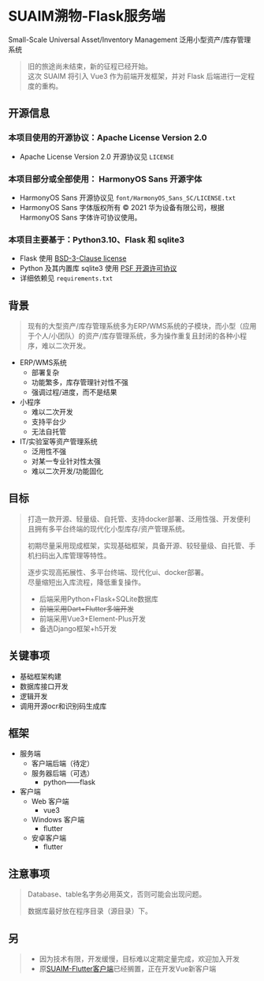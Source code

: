 # SUAIM溯物-Flask服务端
Small-Scale Universal Asset/Inventory Management 泛用小型资产/库存管理系统<br>

> 旧的旅途尚未结束，新的征程已经开始。  
> 这次 SUAIM 将引入 Vue3 作为前端开发框架，并对 Flask 后端进行一定程度的重构。  


## 开源信息

### 本项目使用的开源协议：Apache License Version 2.0
- Apache License Version 2.0 开源协议见 `LICENSE`
### 本项目部分或全部使用： HarmonyOS Sans 开源字体
- HarmonyOS Sans 开源协议见 `font/HarmonyOS_Sans_SC/LICENSE.txt`
- HarmonyOS Sans 字体版权所有 © 2021 华为设备有限公司，根据 HarmonyOS Sans 字体许可协议使用。
### 本项目主要基于：Python3.10、Flask 和 sqlite3
- Flask 使用 [BSD-3-Clause license](https://github.com/pallets/flask/#BSD-3-Clause-1-ov-file)
- Python 及其内置库 sqlite3 使用 [PSF 开源许可协议](https://github.com/python/cpython/blob/3.12/LICENSE)
- 详细依赖见 `requirements.txt`

## 背景
> 现有的大型资产/库存管理系统多为ERP/WMS系统的子模块，而小型（应用于个人/小团队）的资产/库存管理系统，多为操作重复且封闭的各种小程序，难以二次开发。

- ERP/WMS系统
    - 部署复杂
    - 功能繁多，库存管理针对性不强
    - 强调过程/进度，而不是结果
- 小程序
    - 难以二次开发
    - 支持平台少
    - 无法自托管
- IT/实验室等资产管理系统
    - 泛用性不强
    - 对某一专业针对性太强
    - 难以二次开发/功能固化
## 目标
> 打造一款开源、轻量级、自托管、支持docker部署、泛用性强、开发便利且拥有多平台终端的现代化小型库存/资产管理系统。  
> 
> 初期尽量采用现成框架，实现基础框架，具备开源、较轻量级、自托管、手机扫码出入库管理等特性。  
> 
> 逐步实现高拓展性、多平台终端、现代化ui、docker部署。  
> 尽量缩短出入库流程，降低重复操作。  
> 
> - 后端采用Python+Flask+SQLite数据库  
> - ~~前端采用Dart+Flutter多端开发~~  
> - 前端采用Vue3+Element-Plus开发  
> - 备选Django框架+h5开发  


## 关键事项

- 基础框架构建
- 数据库接口开发
- 逻辑开发
- 调用开源ocr和识别码生成库

## 框架
- 服务端
    - 客户端后端（待定）
    - 服务器后端（可选）
        - python——flask
- 客户端
    - Web 客户端
        - vue3
    - Windows 客户端
        - flutter
    - 安卓客户端
        - flutter

## 注意事项
> Database、table名字务必用英文，否则可能会出现问题。<br>
> 
> 数据库最好放在程序目录（源目录）下。<br>
> 
## 另
> - 因为技术有限，开发缓慢，目标难以定期定量完成，欢迎加入开发  
> - 原[SUAIM-Flutter客户端](https://github.com/tdccj/SUAIM-Flutter)已经搁置，正在开发Vue新客户端



